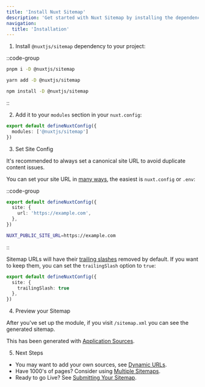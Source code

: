 ```yaml
---
title: 'Install Nuxt Sitemap'
description: 'Get started with Nuxt Sitemap by installing the dependency to your project.'
navigation:
  title: 'Installation'
---
```


1. Install `@nuxtjs/sitemap` dependency to your project:

::code-group

```sh [pnpm]
pnpm i -D @nuxtjs/sitemap
```

```bash [yarn]
yarn add -D @nuxtjs/sitemap
```

```bash [npm]
npm install -D @nuxtjs/sitemap
```

::

2. Add it to your `modules` section in your `nuxt.config`:

```ts [nuxt.config.ts]
export default defineNuxtConfig({
  modules: ['@nuxtjs/sitemap']
})
```

3. Set Site Config

It's recommended to always set a canonical site URL to avoid duplicate content issues.

You can set your site URL in [many ways](/site-config/guides/setting-site-config), the easiest is `nuxt.config` or `.env`:

::code-group

```ts [nuxt.config.ts]
export default defineNuxtConfig({
  site: {
    url: 'https://example.com',
  },
})
```

```bash [.env]
NUXT_PUBLIC_SITE_URL=https://example.com
```
::

Sitemap URLs will have their [trailing slashes](/nuxt-seo/guides/trailing-slashes) removed by default. If you want to keep them, you can set the `trailingSlash` option to `true`:

```ts [nuxt.config.ts]
export default defineNuxtConfig({
  site: {
    trailingSlash: true
  },
})
```


4. Preview your Sitemap

After you've set up the module, if you visit `/sitemap.xml` you can see the generated sitemap.

This has been generated with [Application Sources](/sitemap/getting-started/data-sources).


5. Next Steps

- You may want to add your own sources, see [Dynamic URLs](/sitemap/guides/dynamic-urls).
- Have 1000's of pages? Consider using [Multiple Sitemaps](/sitemap/guides/multi-sitemaps). 
- Ready to go Live? See [Submitting Your Sitemap](/sitemap/guides/submitting-sitemap).
